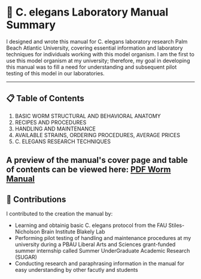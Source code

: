 # 🧪 C. elegans Laboratory Manual Summary

I designed and wrote this manual for C. elegans laboratory research Palm Beach Atlantic University, covering essential information and laboratory techniques for individuals working with this model organism. I am the first to use this model organism at my university; therefore, my goal in developing this manual was to fill a need for understanding and subsequent pilot testing of this model in our laboratories.

---

## 📋 Table of Contents

1. BASIC WORM STRUCTURAL AND BEHAVIORAL ANATOMY
2. RECIPES AND PROCEDURES
3. HANDLING AND MAINTENANCE
4. AVAILABLE STRAINS, ORDERING PROCEDURES, AVERAGE PRICES
5. C. ELEGANS RESEARCH TECHNIQUES

A preview of the manual's cover page and table of contents can be viewed here:
[PDF Worm Manual](https://github.com/HHneurolab/scientific-portfolio/blob/main/lab-work/worm-manual.pdf)
---

## 🧠 Contributions

I contributed to the creation the manual by:
- Learning and obtainig basic C. elegans protocol from the FAU Stiles-Nicholson Brain Institute Blakely Lab
- Performing pilot testing of handling and maintenance procedures at my university during a PBAU Liberal Arts and Sciences grant-funded summer internship called Summer UnderGraduate Academic Research (SUGAR)
- Conducting research and paraphrasing information in the manual for easy understanding by other facutly and students
